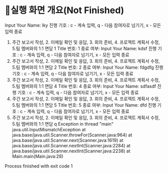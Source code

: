# 🚀실행 화면 개요(Not Finished)

Input Your Name: lky
진행 기호 : c - 계속 입력, q - 다음 참여자로 넘기기, x - 모든 입력 종료
1. 주간 보고서 작성, 2. 이메일 확인 및 응답, 3. 회의 준비, 4. 프로젝트 계획서 수정, 5.팀 멤버와의 1:1 면담
1
Title 번호: 1
종료 여부: 
Input Your Name: kdsf
진행 기호 : c - 계속 입력, q - 다음 참여자로 넘기기, x - 모든 입력 종료
1. 주간 보고서 작성, 2. 이메일 확인 및 응답, 3. 회의 준비, 4. 프로젝트 계획서 수정, 5.팀 멤버와의 1:1 면담
2
Title 번호: 2
종료 여부: 
Input Your Name: fdgdfg
진행 기호 : c - 계속 입력, q - 다음 참여자로 넘기기, x - 모든 입력 종료
1. 주간 보고서 작성, 2. 이메일 확인 및 응답, 3. 회의 준비, 4. 프로젝트 계획서 수정, 5.팀 멤버와의 1:1 면담
4
Title 번호: 4
종료 여부: 
Input Your Name: sdfasdf
진행 기호 : c - 계속 입력, q - 다음 참여자로 넘기기, x - 모든 입력 종료
1. 주간 보고서 작성, 2. 이메일 확인 및 응답, 3. 회의 준비, 4. 프로젝트 계획서 수정, 5.팀 멤버와의 1:1 면담
5
Title 번호: 5
종료 여부: 
Input Your Name: dfd
진행 기호 : c - 계속 입력, q - 다음 참여자로 넘기기, x - 모든 입력 종료
1. 주간 보고서 작성, 2. 이메일 확인 및 응답, 3. 회의 준비, 4. 프로젝트 계획서 수정, 5.팀 멤버와의 1:1 면담
q
Exception in thread "main" java.util.InputMismatchException
	at java.base/java.util.Scanner.throwFor(Scanner.java:964)
	at java.base/java.util.Scanner.next(Scanner.java:1619)
	at java.base/java.util.Scanner.nextInt(Scanner.java:2284)
	at java.base/java.util.Scanner.nextInt(Scanner.java:2238)
	at Main.main(Main.java:28)

Process finished with exit code 1
